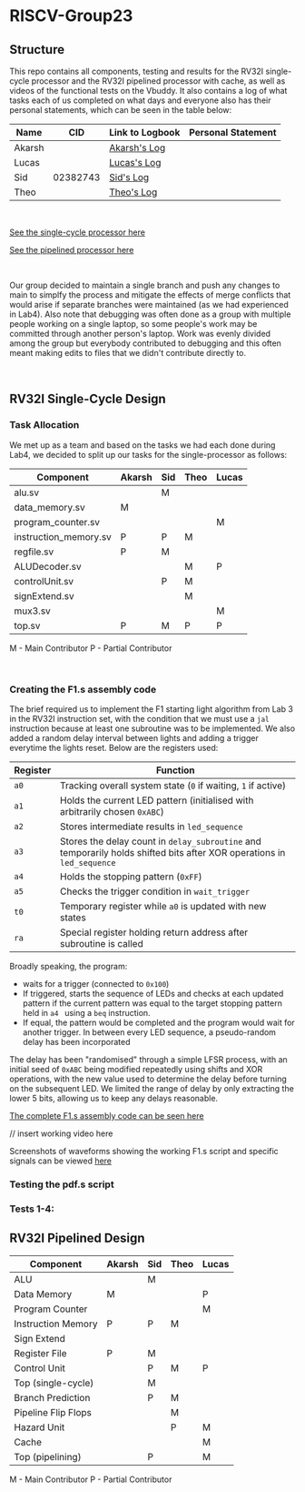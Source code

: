 # RISCV-Group23

## Structure

This repo contains all components, testing and results for the RV32I single-cycle processor and the RV32I pipelined processor with cache, as well as videos of the functional tests on the Vbuddy. It also contains a log of what tasks each of us completed on what days and everyone also has their personal statements, which can be seen in the table below:

| Name       | CID | Link to Logbook | Personal Statement |
|------------|--------|-----|------|
| Akarsh     |        |   [Akarsh's Log](./docs/logs/Akarsh_log.md)  |      |
| Lucas     |   |  [Lucas's Log](./docs/logs/Lucas_log.md)    |   |
| Sid   |    02382743    |   [Sid's Log](./docs/logs/Sid_log.md)   |    |
| Theo     |        |  [Theo's Log](./docs/logs/Theo_log.md)    |    |

<br />

[See the single-cycle processor here](./rtl_single_cycle)

[See the pipelined processor here](./rtl_pipelining)

<br />

Our group decided to maintain a single branch and push any changes to main to simplfy the process and mitigate the effects of merge conflicts that would arise if separate branches were maintained (as we had experienced in Lab4). Also note that debugging was often done as a group with multiple people working on a single laptop, so some people's work may be committed through another person's laptop. Work was evenly divided among the group but everybody contributed to debugging and this often meant making edits to files that we didn't contribute directly to. 

<br />

## RV32I Single-Cycle Design

### Task Allocation

We met up as a team and based on the tasks we had each done during Lab4, we decided to split up our tasks for the single-processor as follows:

| Component       | Akarsh | Sid | Theo | Lucas |
|------------|--------|-----|------|-------|
| alu.sv     |        |  M   |      |       |
| data_memory.sv     |  M |     |      |       |
| program_counter.sv   |        |     |      |    M   |
| instruction_memory.sv     |    P    |  P   |    M  |       |
| regfile.sv     |   P     |   M  |      |       |
| ALUDecoder.sv     |        |     |   M   |    P   |
| controlUnit.sv     |        |  P   |   M   |       |
| signExtend.sv     |        |     |    M  |       |
| mux3.sv     |        |     |      |    M   |
| top.sv     |   P    |  M  |  P   |    P   |


M - Main Contributor
P - Partial Contributor

<br />

### Creating the F1.s assembly code

The brief required us to implement the F1 starting light algorithm from Lab 3 in the RV32I instruction set, with the condition that we must use a ```jal``` instruction because at least one subroutine was to be implemented.
We also added a random delay interval between lights and adding a trigger everytime the lights reset. Below are the registers used:

| Register       | Function |
|------------|--------|
| ```a0```     |   Tracking overall system state (```0``` if waiting, ```1``` if active)     |
| ```a1```      |  Holds the current LED pattern (initialised with arbitrarily chosen ```0xABC```) |
| ```a2```      |  Stores intermediate results in ```led_sequence``` |
| ```a3```      |  Stores the delay count in ```delay_subroutine``` and temporarily holds shifted bits after XOR operations in ```led_sequence```  |
| ```a4```    |    Holds the stopping pattern (```0xFF```)    |
| ```a5```      |  Checks the trigger condition in ```wait_trigger``` |
| ```t0```      |  Temporary register while ```a0``` is updated with new states |
| ```ra```      |  Special register holding return address after subroutine is called |

Broadly speaking, the program:

- waits for a trigger (connected to ```0x100```)
- If triggered, starts the sequence of LEDs and checks at each updated pattern if the current pattern was equal to the target stopping pattern held in ```a4 ``` using a ```beq``` instruction.
- If equal, the pattern would be completed and the program would wait for another trigger. In between every LED sequence, a pseudo-random delay has been incorporated

The delay has been "randomised" through a simple LFSR process, with an initial seed of ```0xABC``` being modified repeatedly using shifts and XOR operations, with the new value used to determine the delay before turning on the subsequent LED. We limited the range of delay by only extracting the lower 5 bits, allowing us to keep any delays reasonable. 

[The complete F1.s assembly code can be seen here](./rtl_single_cycle/F1.s)

// insert working video here

Screenshots of waveforms showing the working F1.s script and specific signals can be viewed [here](./Test_Results/images/F1_single_cycle)

### Testing the pdf.s script

### Tests 1-4:

## RV32I Pipelined Design

| Component       | Akarsh | Sid | Theo | Lucas |
|------------|--------|-----|------|-------|
| ALU     |        |  M   |      |       |
| Data Memory     |  M |     |      |   P    |
| Program Counter   |        |     |      |    M   |
| Instruction Memory     |    P    |  P   |    M  |       |
| Sign Extend     |        |     |      |       |
| Register File     |   P     |   M  |      |       |
| Control Unit     |        |  P   |   M   |   P    |
| Top (single-cycle)     |       |  M  |     |       |
| Branch Prediction     |       |  P  |  M  |       |
| Pipeline Flip Flops     |       |    |  M  |       |
| Hazard Unit     |       |    |  P  |   M    |
| Cache     |       |    |    |   M    |
| Top (pipelining)     |       |  P  |     |   M    |


M - Main Contributor
P - Partial Contributor

